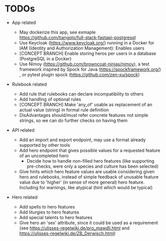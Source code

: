 [//]: # (TODO work on those TODOs)

# TODOs

* App related
    * May dockerize this app, see exmaple https://github.com/tiangolo/full-stack-fastapi-postgresql
    * Use Keycloak (https://www.keycloak.org/) running in a Docker for IAM (Identity and Authorization Management): Enables users
    * [CONCEPT BRANCH] Enable storing heros per users in a database (PostgreSQL in a Docker)
    * Use Nimoy (https://github.com/browncoat-ninjas/nimoy), a test framework inspired by Spock for
      Java (https://spockframework.org/)
      , or pytest plugin spock (https://github.com/zen-xu/spock)


* Rulebook related
    * Add rule that rulebooks can declare incompatibility to others
    * Add handling of optional rules
    * [CONCEPT BRANCH] Make 'any_of' usable as replacement of an actual value (string) in formal rule definition
    * DisAdvantages should/must refer concrete features not simple strings, so we can do further checks on having them


* API related
    * Add an import and export endpoint, may use a format already supported by other tools
    * Add hero endpoint that gives possible values for a requested feature of an uncompleted hero
        * Decide how to handle non-filled hero features (like supporting pre-checks, were only a species and culture has been
          selected)
    * Give hints which hero feature values are usable considering given hero and rulebooks, instead of simple feedback of unusable
      feature value due to 'higher' (in sense of more general) hero feature. Including for warnings, like atypical (hint which
      would
      be typical)


* Hero related
    * Add spells to hero features
    * Add liturgies to hero features
    * Add special talents to hero features
    * Give hero an 'sex' attribute, since it could be used as a requirement (see https://ulisses-regelwiki.de/pro_mawdli.html
      and https://ulisses-regelwiki.de/ZB_Derwisch.html)